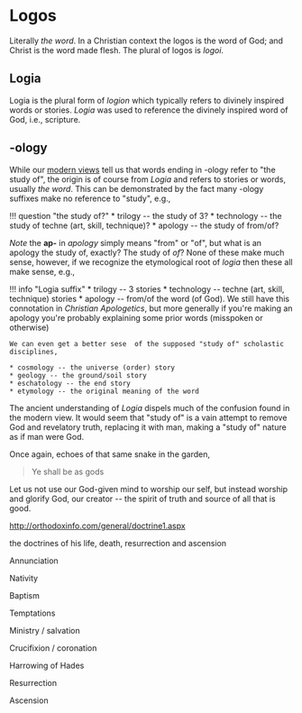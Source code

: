 # Logos

Literally *the word*. In a Christian context the logos is the word of God; and Christ is the word made flesh. The plural of logos is *logoi*.





## Logia

Logia is the plural form of *logion* which typically refers to divinely inspired words or stories. 
*Logia* was used to reference the divinely inspired word of God, i.e., scripture.


## -ology

While our [modern views](../modern-views/index.md) tell us that words ending in -ology refer to "the study of",
 the origin is of course from *Logia* and refers to stories or words, usually *the word*.
This can be demonstrated by the fact many -ology suffixes make no reference to "study", e.g.,

!!! question "the study of?"
    * trilogy -- the study of 3?
    * technology -- the study of techne (art, skill, technique)?
    * apology -- the study of from/of?

*Note* the **ap-** in *apology* simply means "from" or "of", but what is an apology the study of, exactly? The study of *of*?
None of these make much sense, however, if we recognize the etymological root of *logia* then these all make sense, e.g.,

!!! info "Logia suffix"
    * trilogy -- 3 stories
    * technology -- techne (art, skill, technique) stories
    * apology -- from/of the word (of God). We still have this connotation in *Christian Apologetics*, but more generally if you're making an apology you're probably explaining some prior words (misspoken or otherwise)
    
    We can even get a better sese  of the supposed "study of" scholastic disciplines,
    
    * cosmology -- the universe (order) story
    * geology -- the ground/soil story
    * eschatology -- the end story
    * etymology -- the original meaning of the word

The ancient understanding of *Logia* dispels much of the confusion found in the modern view.
It would seem that "study of" is a vain attempt to remove God and revelatory truth, replacing it with man, making a "study of" nature as if man were God.

Once again, echoes of that same snake in the garden,

> Ye shall be as gods

Let us not use our God-given mind to worship our self, but instead worship and glorify God, our creator -- the spirit of truth and source of all that is good.














http://orthodoxinfo.com/general/doctrine1.aspx

the doctrines of his life, death, resurrection and ascension

Annunciation 

Nativity

Baptism 

Temptations

Ministry / salvation 

Crucifixion / coronation

Harrowing of Hades

Resurrection 

Ascension













